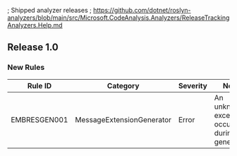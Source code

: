 ﻿; Shipped analyzer releases
; https://github.com/dotnet/roslyn-analyzers/blob/main/src/Microsoft.CodeAnalysis.Analyzers/ReleaseTrackingAnalyzers.Help.md

## Release 1.0
### New Rules

Rule ID | Category | Severity | Notes
--------|----------|----------|--------------------
EMBRESGEN001  |  MessageExtensionGenerator   |  Error | An unknown exception occured during generation.